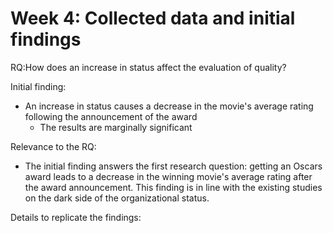 # Week 4: Collected data and initial findings

RQ:How does an increase in status affect the evaluation of quality?

Initial finding:
- An increase in status causes a decrease in the movie's average rating following the announcement of the award
  - The results are marginally significant


Relevance to the RQ:
- The initial finding answers the first research question: getting an Oscars award leads to a decrease in the winning movie's average rating after the award announcement. This finding is in line with the existing studies on the dark side of the organizational status.

Details to replicate the findings:


